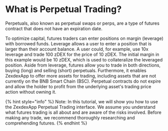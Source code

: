 # What is Perpetual Trading?

Perpetuals, also known as perpetual swaps or perps, are a type of futures contract that does not have an expiration date.

To optimize capital, futures traders can enter positions on margin (leverage) with borrowed funds. Leverage allows a user to enter a position that is larger than their account balance. A user could, for example, use 10x leverage and trade 100 zDEX for the price of 10 zDEX. The initial margin in this example would be 10 zDEX, which is used to collateralize the leveraged position.
Aside from leverage, futures allow you to trade in both directions, buying (long) and selling (short) perpetuals. Furthermore, it enables ZexdexApp to offer more assets for trading, including assets that are not currently on the BNB Smart Chain (BSC). Perpetual contracts do not expire and allow the holder to profit from the underlying asset's trading price action without owning it.

{% hint style="info" %}
Note: In this tutorial, we will show you how to use the ZexdexApp Perpetual Trading interface. We assume you understand what futures trading is all about and are aware of the risks involved. Before making any trade, we recommend thoroughly researching and comprehending futures.
{% endhint %}
